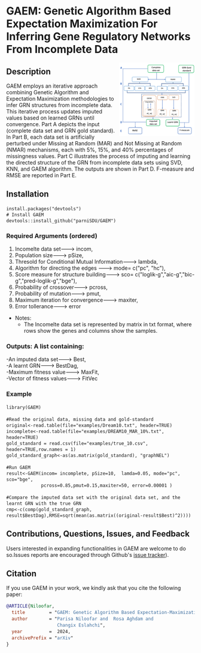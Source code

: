
# GAEM: Genetic Algorithm Based Expectation Maximization For Inferring Gene Regulatory Networks From Incomplete Data

<img src="GAEM2.png" style="width:40%;" align=right>

## Description

GAEM employs an iterative approach combining Genetic Algorithm and Expectation Maximization methodologies to infer GRN structures from incomplete data. This iterative process updates imputed values based on learned GRNs until convergence.  Part A depicts the input (complete data set and GRN gold standard). In Part B, each data set is artificially perturbed under Missing at Random (MAR) and Not Missing at Random (NMAR) mechanisms, each with 5%, 15%, and 40% percentages of missingness values. Part C illustrates the process of imputing and learning the directed structure of the GRN from incomplete data sets using SVD, KNN, and GAEM algorithm. The outputs are shown in Part D. F-measure and RMSE are reported in Part E.

## Installation
```
install.packages("devtools")
# Install GAEM
devtools::install_github("parniSDU/GAEM")
```
### Required Arguments (ordered)
1. Incomelte data set---> incom,
2. Population size---> pSize,
3. Thresold for Conditional Mutual Information---> lambda,
4. Algorithm for directing the edges ---> mode= c("pc", "hc"),
5. Score measure for structure building---> sco= c("loglik-g","aic-g","bic-g","pred-loglik-g","bge"),
6. Probability of crossover---> pcross,
7. Probability of mutation---> pmut,
8. Maximum iteration for convergence---> maxiter, 
9. Error tollerance---> error
- Notes:
  - The Incomelte data set is represented by matrix in txt format, where rows show the genes and columns show the samples.

### Outputs: A list containing:

-An imputed data set---> Best,<br>
-A learnt GRN---> BestDag,<br>
-Maximum fitness value---> MaxFit,<br>
-Vector of fitness values---> FitVec

### Example
```
library(GAEM)

#Read the original data, missing data and gold-standard 
original<-read.table(file="examples/Dream10.txt", header=TRUE)
incomplete<-read.table(file="examples/DREAM10_MAR_10%.txt", header=TRUE)
gold_standard = read.csv(file="examples/true_10.csv", header=TRUE,row.names = 1)
gold_standard_graph<-as(as.matrix(gold_standard), "graphNEL")

#Run GAEM
result<-GAEM(incom= incomplete, pSize=10,  lamda=0.05, mode="pc", sco="bge",
             pcross=0.85,pmut=0.15,maxiter=50, error=0.00001 )

#Compare the imputed data set with the original data set, and the learnt GRN with the true GRN
cmp<-c(comp(gold_standard_graph, result$BestDag),RMSE=sqrt(mean(as.matrix((original-result$Best)^2))))
```

## Contributions, Questions, Issues, and Feedback

Users interested in expanding functionalities in GAEM are welcome to do so.Issues reports are encouraged through Github's
[issue tracker]([https://github.com/parniSDU/GAEM/issues])).

## Citation

If you use GAEM in your work, we kindly ask that you cite the following paper:

```bibtex
@ARTICLE{Niloofar,
  title         = "GAEM: Genetic Algorithm Based Expectation-Maximization For Inferring Gene Regulatory Networks From Incomplete Data",
  author        = "Parisa Niloofar and  Rosa Aghdam and
                   Changix Eslahchi",
  year          =  2024,
  archivePrefix = "arXiv"
}
```

